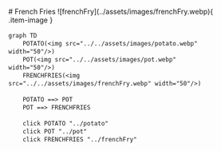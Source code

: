<figure markdown="1">
# French Fries
![frenchFry](../assets/images/frenchFry.webp){ .item-image }

```mermaid
graph TD
    POTATO(<img src="../../assets/images/potato.webp" width="50"/>)
    POT(<img src="../../assets/images/pot.webp" width="50"/>)
    FRENCHFRIES(<img src="../../assets/images/frenchFry.webp" width="50"/>)

    POTATO ==> POT
    POT ==> FRENCHFRIES

    click POTATO "../potato"
    click POT "../pot"
    click FRENCHFRIES "../frenchFry"
```

</figure>